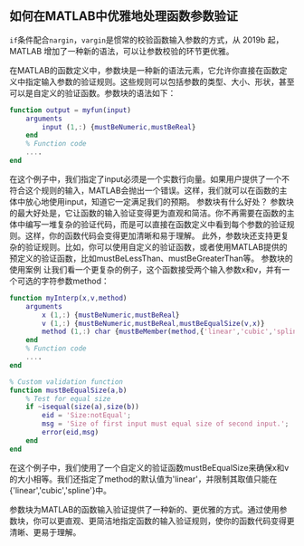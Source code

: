 ## 如何在MATLAB中优雅地处理函数参数验证

`if`条件配合`nargin`，`vargin`是惯常的校验函数输入参数的方式，从 2019b 起， MATLAB 增加了一种新的语法，可以让参数校验的环节更优雅。

在MATLAB的函数定义中，参数块是一种新的语法元素，它允许你直接在函数定义中指定输入参数的验证规则。这些规则可以包括参数的类型、大小、形状，甚至可以是自定义的验证函数。参数块的语法如下：
```matlab
function output = myfun(input)
    arguments
        input (1,:) {mustBeNumeric,mustBeReal}
    end
    % Function code
    ....
end
```

在这个例子中，我们指定了input必须是一个实数行向量。如果用户提供了一个不符合这个规则的输入，MATLAB会抛出一个错误。这样，我们就可以在函数的主体中放心地使用input，知道它一定满足我们的预期。
参数块有什么好处？
参数块的最大好处是，它让函数的输入验证变得更为直观和简洁。你不再需要在函数的主体中编写一堆复杂的验证代码，而是可以直接在函数定义中看到每个参数的验证规则。这样，你的函数代码会变得更加清晰和易于理解。
此外，参数块还支持更复杂的验证规则。比如，你可以使用自定义的验证函数，或者使用MATLAB提供的预定义的验证函数，比如mustBeLessThan、mustBeGreaterThan等。
参数块的使用案例
让我们看一个更复杂的例子，这个函数接受两个输入参数x和v，并有一个可选的字符参数method：
```matlab
function myInterp(x,v,method)
    arguments
        x (1,:) {mustBeNumeric,mustBeReal}
        v (1,:) {mustBeNumeric,mustBeReal,mustBeEqualSize(v,x)}
        method (1,:) char {mustBeMember(method,{'linear','cubic','spline'})} = 'linear'
    end
    % Function code
    ....
end

% Custom validation function
function mustBeEqualSize(a,b)
    % Test for equal size
    if ~isequal(size(a),size(b))
        eid = 'Size:notEqual';
        msg = 'Size of first input must equal size of second input.';
        error(eid,msg)
    end
end
```
在这个例子中，我们使用了一个自定义的验证函数mustBeEqualSize来确保x和v的大小相等。我们还指定了method的默认值为'linear'，并限制其取值只能在{'linear','cubic','spline'}中。

参数块为MATLAB的函数输入验证提供了一种新的、更优雅的方式。通过使用参数块，你可以更直观、更简洁地指定函数的输入验证规则，使你的函数代码变得更清晰、更易于理解。

